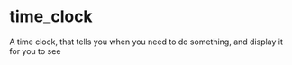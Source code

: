 # time_clock
A time clock, that tells you when you need to do something, and display it for you to see
